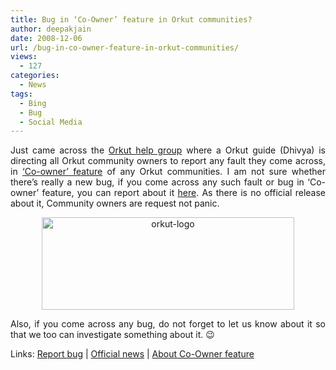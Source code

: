 ```yaml
---
title: Bug in ‘Co-Owner’ feature in Orkut communities?
author: deepakjain
date: 2008-12-06
url: /bug-in-co-owner-feature-in-orkut-communities/
views:
  - 127
categories:
  - News
tags:
  - Bing
  - Bug
  - Social Media
---
```

<p align="justify">
  Just came across the <a href="http://groups.google.com/group/orkut-system-alerts/browse_thread/thread/ec12a74ae6224eb1/4db7cb6e5b56f74e?show_docid=4db7cb6e5b56f74e&pli=1" onclick="_gaq.push(['_trackEvent', 'outbound-article', 'http://groups.google.com/group/orkut-system-alerts/browse_thread/thread/ec12a74ae6224eb1/4db7cb6e5b56f74e?show_docid=4db7cb6e5b56f74e&pli=1', 'Orkut help group']);" target="_blank">Orkut help group</a> where a Orkut guide (Dhivya) is directing all Orkut community owners to report any fault they come across, in <a href="http://devilsworkshop.org/add-co-owners-to-orkut-communities/" target="_blank">&#8216;Co-owner&#8217; feature</a> of any Orkut communities. I am not sure whether there&#8217;s really a new bug, if you come across any such fault or bug in &#8216;Co-owner&#8217; feature, you can report about it <a href="https://spreadsheets.google.com/viewform?key=pQtWAqBLb_OMHarzMUisNHw&hl=en" onclick="_gaq.push(['_trackEvent', 'outbound-article', 'https://spreadsheets.google.com/viewform?key=pQtWAqBLb_OMHarzMUisNHw&hl=en', 'here']);" target="_blank">here</a>. As there is no official release about it, Community owners are request not panic.
</p>

<p align="center">
  <a href="http://cdn.devilsworkshop.org/files/2008/12/orkut-logo.jpg"><img class="wp-image-51157" style="border-right: 0px;border-top: 0px;border-left: 0px;border-bottom: 0px" height="148" alt="orkut-logo" src="http://cdn.devilsworkshop.org/files/2008/12/orkut-logo-thumb.jpg" width="404" border="0" /></a>
</p>

<p align="justify">
  Also, if you come across any bug, do not forget to let us know about it so that we too can investigate something about it. 😉
</p>

<p align="left">
  Links: <a href="https://spreadsheets.google.com/viewform?key=pQtWAqBLb_OMHarzMUisNHw&hl=en" onclick="_gaq.push(['_trackEvent', 'outbound-article', 'https://spreadsheets.google.com/viewform?key=pQtWAqBLb_OMHarzMUisNHw&hl=en', 'Report bug']);" target="_blank">Report bug</a> | <a href="http://groups.google.com/group/orkut-system-alerts/browse_thread/thread/ec12a74ae6224eb1/4db7cb6e5b56f74e?show_docid=4db7cb6e5b56f74e&pli=1" onclick="_gaq.push(['_trackEvent', 'outbound-article', 'http://groups.google.com/group/orkut-system-alerts/browse_thread/thread/ec12a74ae6224eb1/4db7cb6e5b56f74e?show_docid=4db7cb6e5b56f74e&pli=1', 'Official news']);" target="_blank">Official news</a> | <a href="http://devilsworkshop.org/add-co-owners-to-orkut-communities/" target="_blank">About Co-Owner feature</a>
</p>
